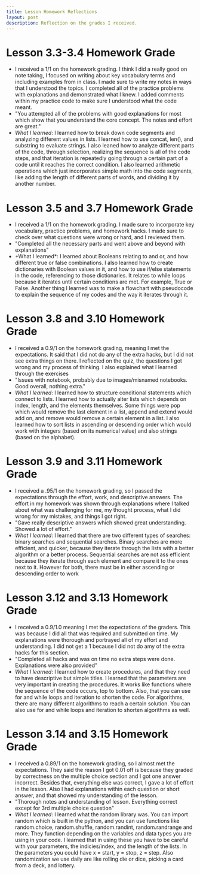 ```yaml
---
title: Lesson Homework Reflections
layout: post 
description: Reflection on the grades I received. 
---
```

# Lesson 3.3-3.4 Homework Grade   
- I received a 1/1 on the homework grading. I think I did a really good on note taking, I focused on writing about key vocabulary terms and including examples from in class. I made sure to write my notes in ways that I understood the topics. 
I completed all of the practice problems with explanations and demonstrated what I knew. I added comments within my practice code to make sure I understood what the code meant. 
- "You attempted all of the problems with good explanations for most which show that you understand the core concept. The notes and effort are great."
- *What I learned*: I learned how to break down code segments and analyzing different values in lists. I learned how to use concat, len(), and substring to evaluate strings. I also leaned how to analyze different parts of the code, through selection, realizing the sequence is all of the code steps, and that iteration is repeatedly going through a certain part of a code until it reaches the correct condition. I also learned arithmetic operations which just incorporates simple math into the code segments, like adding the length of different parts of words, and dividing it by another number. 
 
 # Lesson 3.5 and 3.7 Homework Grade
- I received a 1/1 on the homework grading. I made sure to incorporate key vocabulary, practice problems, and homework hacks. I made sure to check over what questions were wrong or hard, and I reviewed them. 
- "Completed all the necessary parts and went above and beyond with explanations"
- +What I learned*: I learned about Booleans relating to and or, and how different true or false combinations. I also learned how to create dictionaries with Boolean values in it, and how to use if/else statements in the code, referencing to those dictionaries. It relates to while loops because it iterates until certain conditions are met. For example, True or False. Another thing I learned was to make a flowchart with pseudocode to explain the sequence of my codes and the way it iterates through it. 

# Lesson 3.8 and 3.10 Homework Grade
- I received a 0.9/1 on the homework grading, meaning I met the expectations. It said that I did not do any of the extra hacks, but I did not see extra things on there. I reflected on the quiz, the questions I got wrong and my process of thinking. I also explained what I learned through the exercises
- "Issues with notebook, probably due to images/misnamed notebooks. Good overall, nothing extra."
- *What I learned*: I learned how to structure conditional statements which connect to lists. I learned how to actually alter lists which depends on index, length, and the elements themselves. Some things were pop which would remove the last element in a list, append and extend would add on, and remove would remove a certain element in a list. I also learned how to sort lists in ascending or descending order which would work with integers (based on its numerical value) and also strings (based on the alphabet).

# Lesson 3.9 and 3.11 Homework Grade
- I received a .95/1 on the homework grading, so I passed the expectations through the effort, work, and descriptive answers. The effort in my homework was shown through explanations where I talked about what was challenging for me, my thought process, what I did wrong for my mistakes, and things I got right. 
- "Gave really descriptive answers which showed great understanding. Showed a lot of effort."
- *What I learned*: I learned that there are two different types of searches: binary searches and sequential searches. Binary searches are more efficient, and quicker, because they iterate through the lists with a better algorithm or a better process. Sequential searches are not ass efficient because they iterate through each element and compare it to the ones next to it. However for both, there must be in either ascending or descending order to work
 
# Lesson 3.12 and 3.13 Homework Grade
- I received a 0.9/1.0 meaning I met the expectations of the graders. This was because I did all that was required and submitted on time. My explanations were thorough and portrayed all of my effort and understanding. I did not get a 1 because I did not do amy of the extra hacks for this section. 
- "Completed all hacks and was on time no extra steps were done. Explanations were also provided"
- *What I learned*: I learned how to create procedures, and that they need to have descriptive but simple titles. I learned that the parameters are very important in creating the procedures. It works like functions where the sequence of the code occurs, top to bottom. Also, that you can use for and while loops and iteration to shorten the code. For algorithms, there are many different algorithms to reach a certain solution. You can also use for and while loops and iteration to shorten algorithms as well.

# Lesson 3.14 and 3.15 Homework Grade
- I received a 0.89/1 on the homework grading, so I almost met the expectations. They said the reason I got 0.01 off is because they graded by correctness on the multiple choice section and I got one answer incorrect. Besides that, everything else was correct, I gave a lot of effort in the lesson. Also I had explanations within each question or short answer, and that showed my understanding of the lesson.
- "Thorough notes and understanding of lesson. Everything correct except for 3rd multiple choice question"
- *What I learned*: I learned what the random library was. You can import random which is built in the python, and you can use functions like random.choice, random.shuffle, random.randint, random.randrange and more. They function depending on the variables and data types you are using in your code. I learned that in using these you have to be careful with your parameters, the indicies/index, and the length of the lists. In the parameters you could have x = start, y = stop, z = step. Also randomization we use daily are like rolling die or dice, picking a card from a deck, and lottery.